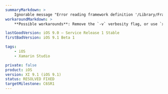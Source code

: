 ```yaml
---
summaryMarkdown: >
    Ignorable message "Error reading framework definition '/Library/Frameworks/Mono.framework/External/xbuild-frameworks/Xamarin.TVOS/v1.0'" when building iOS apps from the command line using `mdtool` with the `-v` verbosity flag.
workaroundMarkdown: >
    **Possible workarounds**: Remove the `-v` verbosity flag, or use `xbuild` to build from the command line rather than `mdtool`.

lastGoodVersion: iOS 9.0 – Service Release 1 Stable
firstBadVersion: iOS 9.1 Beta 1

tags:
    - iOS
    - Xamarin Studio

private: false
product: iOS
version: XI 9.1 (iOS 9.1)
status: RESOLVED FIXED
targetMilestone: C6SR1
---
```


